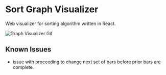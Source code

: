 # Sort Graph Visualizer

Web visualizer for sorting algorithm written in React.

![Graph Visualizer Gif](sort-visualizer-run.gif)

## Known Issues
- issue with proceeding to change next set of bars before prior bars are complete.
